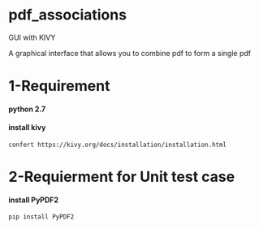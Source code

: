 # pdf_associations
GUI with  KIVY

A graphical interface that allows you to combine pdf to form a single pdf

# 1-Requirement


#### python 2.7

#### install kivy
	confert https://kivy.org/docs/installation/installation.html


# 2-Requierment for Unit test case

#### install PyPDF2
	pip install PyPDF2

